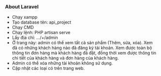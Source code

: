 ### About Laravel
- Chạy xampp
- Tạo database tên: api_project
- Chạy CMD
- Chạy lệnh: PHP artisan serve
- Lấy địa chỉ: .../+/admin
- Ở trang này: admin có thể xem tất cả sản phẩm (Thêm, sửa, xóa). Xem đã có những khách hàng nào đã đăng ký tài khoản. Xem được toàn bộ thông tin đơn hàng mà khách hàng đã đặt,
đồng thời xem được thông tin chi tiết của khách hàng và đơn hàng của khách hàng.
- Admin có thể xóa những tài khoản không sử dụng.
- Cập nhật các loại có trên trang web.
